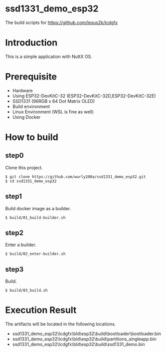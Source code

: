 # ssd1331_demo_esp32

The build scripts for https://github.com/lexus2k/lcdgfx

# Introduction

This is a simple application with NuttX OS.

# Prerequisite

 - Hardware
  - Using ESP32-DevKitC-32 (ESP32-DevKitC-32D,ESP32-DevKitC-32E)
  - SSD1331 (96RGB x 64 Dot Matrix OLED)
 - Build environment
  - Linux Environment (WSL is fine as well)
  - Using Docker

# How to build

## step0

Clone this project.

```
$ git clone https://github.com/wurly200a/ssd1331_demo_esp32.git
$ cd ssd1331_demo_esp32
```

## step1

Build docker image as a builder.

```
$ build/01_build-builder.sh
```

## step2

Enter a builder.

```
$ build/02_enter-builder.sh
```

## step3

Build.

```
$ build/03_build.sh
```

# Execution Result

The artifacts will be located in the following locations.

 - ssd1331_demo_esp32\lcdgfx\bld\esp32\build\bootloader\bootloader.bin
 - ssd1331_demo_esp32\lcdgfx\bld\esp32\build\partitions_singleapp.bin
 - ssd1331_demo_esp32\lcdgfx\bld\esp32\build\ssd1331_demo.bin

